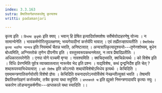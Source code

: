 ```yaml
---
index: 3.3.163
sutra: प्रैषातिसर्गप्राप्तकालेषु कृत्याश्च
vritti: padamanjari

---
```

कृत्य इति । `विभाषा कृवृषोः` इति क्यप् । भवान् हि प्रेषित इत्यादिर्वाक्यशेषः सर्वेष्वेवोदाहरणेषु योज्यः ।
न सामान्येनेति । भावकर्मणोरित्युपलक्षणम्; भव्यगेयादीनां कर्त्तर्यपि भावात् । एवं तर्ह्येतज्ज्ञापयतीति । `प्रैषादिष्वेव कृत्या भवन्ति नान्यत्र` इति नियमार्थं चैतन्न भवति, अनिष्टत्वात् । अन्यत्रापिकृत्यादृश्यन्ते---तृणेनशोष्यम्, बुधेन बोध्यमिति, अग्निस्तोकं तृणेन दीपनीय इति । वस्तुस्वरूपकथनमेतत्, न त्वत्र प्रैषादिप्रतीतिः । अधिकारात्परेणेति । एनपा योगे पञ्चमी मृग्या । नावश्यमिति । क्वचिद्भवति, क्वचिन्नेत्यर्थः ।
को विशेष इति । विधिः प्रेरणमिति पूर्वत्र व्याख्यातत्वात् नास्त्येव भेद इति प्रश्नः । यद्यविशेषः, कथं द्वन्द्वनिर्देश इति चेत् ? शब्दरूपस्याभिधेयत्वात् । `को विशेषः` इति कोऽनयोः शब्दयोविशेषोऽभिधेय इत्यर्थः । केचिदिति । एवमामन्त्रणातिसर्गयोरपि विशेषो ज्ञेयः । केचिदिति वचनादपरेऽनयोर्विसेषं नेच्छन्तीत्युक्तं भवति । तेषामपि प्रैषातिसर्गग्रहणं कर्त्तव्यमेव, तत्रैव कृत्या यथा स्युरिति । `प्राप्तकाले च` इति ह्युक्ते निमन्त्रणादावपि कृत्याः स्युः । चकारेण लोडप्यनुकर्षणीयः---प्राप्तकाले यथा स्यादिति ।।